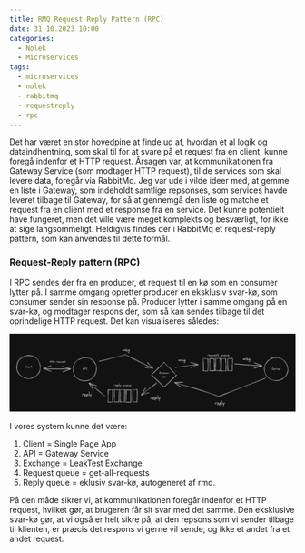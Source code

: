 ```yaml
---
title: RMQ Request Reply Pattern (RPC)
date: 31.10.2023 10:00
categories:
  - Nolek
  - Microservices
tags:
  - microservices
  - nolek
  - rabbitmq
  - requestreply
  - rpc
---
```


Det har været en stor hovedpine at finde ud af, hvordan et al logik og dataindhentning, som skal til for at svare på et request fra en client, kunne foregå indenfor et HTTP request. Årsagen var, at kommunikationen fra Gateway Service (som modtager HTTP request), til de services som skal levere data, foregår via RabbitMq. Jeg var ude i vilde ideer med, at gemme en liste i Gateway, som indeholdt samtlige repsonses, som services havde leveret tilbage til Gateway, for så at gennemgå den liste og matche et request fra en client med et response fra en service. Det kunne potentielt have fungeret, men det ville være meget komplekts og besværligt, for ikke at sige langsommeligt. Heldigvis findes der i RabbitMq et request-reply pattern, som kan anvendes til dette formål. 

### Request-Reply pattern (RPC)
I RPC sendes der fra en producer, et request til en kø som en consumer lytter på. I samme omgang opretter producer en eksklusiv svar-kø, som consumer sender sin response på. Producer lytter i samme omgang på en svar-kø, og modtager respons der, som så kan sendes tilbage til det oprindelige HTTP request. Det kan visualiseres således:

<img src="../assets/images/request-reply-pattern.png" alt="image should have been here.">

I vores system kunne det være:
1. Client = Single Page App
2. API = Gateway Service
3. Exchange = LeakTest Exchange
4. Request queue = get-all-requests
5. Reply queue = eklusiv svar-kø, autogeneret af rmq.

På den måde sikrer vi, at kommunikationen foregår indenfor et HTTP request, hvilket gør, at brugeren får sit svar med det samme. Den eksklusive svar-kø gør, at vi også er helt sikre på, at den repsons som vi sender tilbage til klienten, er præcis det respons vi gerne vil sende, og ikke et andet fra et andet request.